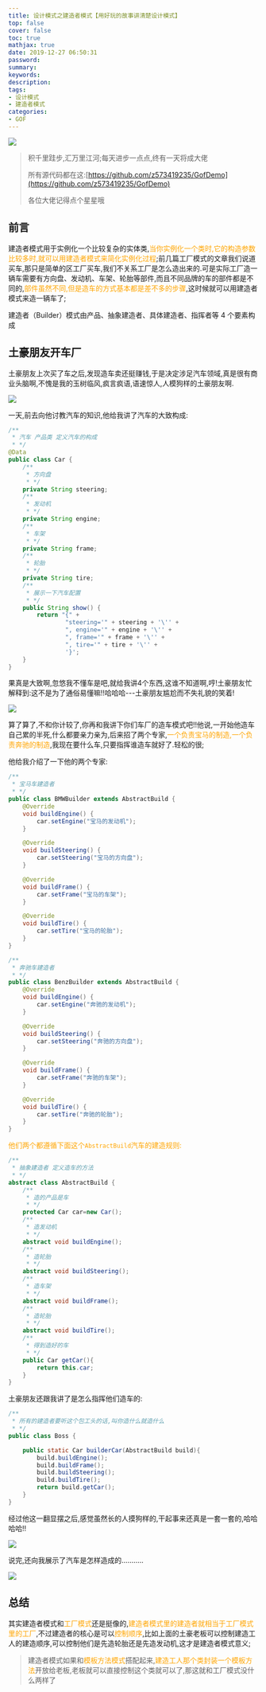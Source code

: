 ```yaml
---
title: 设计模式之建造者模式【用好玩的故事讲清楚设计模式】
top: false
cover: false
toc: true
mathjax: true
date: 2019-12-27 06:50:31
password:
summary:
keywords:
description:
tags:
- 设计模式
- 建造者模式
categories:
- GOF
---
```




![](http://cdn.mjava.top/20191226220204.jpg)

> 积千里跬步,汇万里江河;每天进步一点点,终有一天将成大佬
>
> 所有源代码都在这:[https://github.com/z573419235/GofDemo](https://github.com/z573419235/GofDemo)
>
> 各位大佬记得点个星星哦

## 前言

建造者模式用于实例化一个比较复杂的实体类,<font color=orange>当你实例化一个类时,它的构造参数比较多时,就可以用建造者模式来简化实例化过程</font>;前几篇工厂模式的文章我们说道买车,那只是简单的区工厂买车,我们不关系工厂是怎么造出来的.可是实际工厂造一辆车需要有方向盘、发动机、车架、轮胎等部件,而且不同品牌的车的部件都是不同的,<font color=orange>部件虽然不同,但是造车的方式基本都是差不多的步骤</font>,这时候就可以用建造者模式来造一辆车了;

建造者（Builder）模式由产品、抽象建造者、具体建造者、指挥者等 4 个要素构成

## 土豪朋友开车厂

​        土豪朋友上次买了车之后,发现造车卖还挺赚钱,于是决定涉足汽车领域,真是很有商业头脑啊,不愧是我的玉树临风,疯言疯语,语速惊人,人模狗样的土豪朋友啊.

![](http://cdn.mjava.top/20191226171943.jpg)

一天,前去向他讨教汽车的知识,他给我讲了汽车的大致构成:

```java
/**
 * 汽车 产品类 定义汽车的构成
 * */
@Data
public class Car {
    /**
     * 方向盘
     * */
    private String steering;
    /**
     * 发动机
     * */
    private String engine;
    /**
     * 车架
     * */
    private String frame;
    /**
     * 轮胎
     * */
    private String tire;
    /**
     * 展示一下汽车配置
     * */
    public String show() {
        return "{" +
                "steering='" + steering + '\'' +
                ", engine='" + engine + '\'' +
                ", frame='" + frame + '\'' +
                ", tire='" + tire + '\'' +
                '}';
    }
}
```

果真是大致啊,忽悠我不懂车是吧,就给我讲4个东西,这谁不知道啊,哼!土豪朋友忙解释到:这不是为了通俗易懂嘛!!哈哈哈---土豪朋友尴尬而不失礼貌的笑着!

![](http://cdn.mjava.top/20191226172548.jpg)

算了算了,不和你计较了,你再和我讲下你们车厂的造车模式吧!!他说,一开始他造车自己累的半死,什么都要亲力亲为,后来招了两个专家,<font color=orange>一个负责宝马的制造,一个负责奔驰的制造</font>,我现在要什么车,只要指挥谁造车就好了.轻松的很;

他给我介绍了一下他的两个专家:

```java
/**
 * 宝马车建造者
 * */
public class BMWBuilder extends AbstractBuild {
    @Override
    void buildEngine() {
        car.setEngine("宝马的发动机");
    }

    @Override
    void buildSteering() {
        car.setSteering("宝马的方向盘");
    }

    @Override
    void buildFrame() {
        car.setFrame("宝马的车架");
    }

    @Override
    void buildTire() {
        car.setTire("宝马的轮胎");
    }
}
```

```java
/**
 * 奔驰车建造者
 * */
public class BenzBuilder extends AbstractBuild {
    @Override
    void buildEngine() {
        car.setEngine("奔驰的发动机");
    }

    @Override
    void buildSteering() {
        car.setSteering("奔驰的方向盘");
    }

    @Override
    void buildFrame() {
        car.setFrame("奔驰的车架");
    }

    @Override
    void buildTire() {
        car.setTire("奔驰的轮胎");
    }
}
```

<font color=orange>他们两个都遵循下面这个`AbstractBuild`汽车的建造规则:</font>

```java
/**
 * 抽象建造者 定义造车的方法
 * */
abstract class AbstractBuild {
    /**
     * 造的产品是车
     * */
    protected Car car=new Car();
    /**
     * 造发动机
     * */
    abstract void buildEngine();
    /**
     * 造轮胎
     * */
    abstract void buildSteering();
    /**
     * 造车架
     * */
    abstract void buildFrame();
    /**
     * 造轮胎
     * */
    abstract void buildTire();
    /**
     * 得到造好的车
     * */
    public Car getCar(){
        return this.car;
    }
}
```

土豪朋友还跟我讲了是怎么指挥他们造车的:

```java
/**
 * 所有的建造者要听这个包工头的话,叫你造什么就造什么
 * */
public class Boss {

    public static Car builderCar(AbstractBuild build){
        build.buildEngine();
        build.buildFrame();
        build.buildSteering();
        build.buildTire();
        return build.getCar();
    }
}
```

经过他这一翻显摆之后,感觉虽然长的人摸狗样的,干起事来还真是一套一套的,哈哈哈哈!!

![](http://cdn.mjava.top/20191226174032.gif)

说完,还向我展示了汽车是怎样造成的...........

![](http://cdn.mjava.top/20191226174235.png)

## 总结

其实建造者模式和<font color=orange>工厂模式</font>还是挺像的,<font color=orange>建造者模式里的建造者就相当于工厂模式里的工厂</font>,不过建造者的核心是可以<font color=orange>控制顺序</font>,比如上面的土豪老板可以控制建造工人的建造顺序,可以控制他们是先造轮胎还是先造发动机,这才是建造者模式意义;

> 建造者模式如果和<font color=orange>模板方法模式</font>搭配起来,<font color=orange>建造工人那个类封装一个模板方法</font>开放给老板,老板就可以直接控制这个类就可以了,那这就和工厂模式没什么两样了